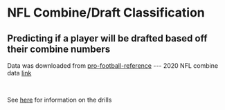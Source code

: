 # NFL Combine/Draft Classification
## Predicting if a player will be drafted based off their combine numbers

Data was downloaded from [pro-football-reference](https://www.pro-football-reference.com/) --- 2020 NFL combine data [link](https://www.pro-football-reference.com/draft/2020-combine.htm)

<br>

See [here](http://www.nfl.com/combine/workouts) for information on the drills
